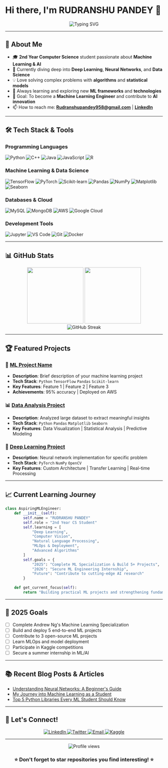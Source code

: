 # Hi there, I'm RUDRANSHU PANDEY 👋

<div align="center">
  <img src="https://readme-typing-svg.herokuapp.com?font=Fira+Code&pause=1000&color=2196F3&center=true&vCenter=true&width=435&lines=2nd+Year+CS+Student;Aspiring+ML+Engineer;Python+%7C+Data+Science+Enthusiast;Always+Learning+New+Technologies" alt="Typing SVG" />
</div>

---

## 🚀 About Me

- 🎓 **2nd Year Computer Science** student passionate about **Machine Learning & AI**
- 🤖 Currently diving deep into **Deep Learning**, **Neural Networks**, and **Data Science**
- 💡 Love solving complex problems with **algorithms** and **statistical models**
- 🌱 Always learning and exploring new **ML frameworks** and **technologies**
- 🎯 Goal: To become a **Machine Learning Engineer** and contribute to **AI innovation**
- 📫 How to reach me: **Rudranshupandey958@gmail.com** | **[LinkedIn](https://www.linkedin.com/in/rudranshu89)**

---

## 🛠️ Tech Stack & Tools

### Programming Languages
<p align="left">
  <img src="https://img.shields.io/badge/Python-3776AB?style=for-the-badge&logo=python&logoColor=white" alt="Python" />
  <img src="https://img.shields.io/badge/C++-00599C?style=for-the-badge&logo=c%2B%2B&logoColor=white" alt="C++" />
  <img src="https://img.shields.io/badge/Java-ED8B00?style=for-the-badge&logo=java&logoColor=white" alt="Java" />
  <img src="https://img.shields.io/badge/JavaScript-F7DF1E?style=for-the-badge&logo=javascript&logoColor=black" alt="JavaScript" />
  <img src="https://img.shields.io/badge/R-276DC3?style=for-the-badge&logo=r&logoColor=white" alt="R" />
</p>

### Machine Learning & Data Science
<p align="left">
  <img src="https://img.shields.io/badge/TensorFlow-FF6F00?style=for-the-badge&logo=tensorflow&logoColor=white" alt="TensorFlow" />
  <img src="https://img.shields.io/badge/PyTorch-EE4C2C?style=for-the-badge&logo=pytorch&logoColor=white" alt="PyTorch" />
  <img src="https://img.shields.io/badge/scikit--learn-F7931E?style=for-the-badge&logo=scikit-learn&logoColor=white" alt="Scikit-learn" />
  <img src="https://img.shields.io/badge/Pandas-150458?style=for-the-badge&logo=pandas&logoColor=white" alt="Pandas" />
  <img src="https://img.shields.io/badge/NumPy-013243?style=for-the-badge&logo=numpy&logoColor=white" alt="NumPy" />
  <img src="https://img.shields.io/badge/Matplotlib-11557c?style=for-the-badge" alt="Matplotlib" />
  <img src="https://img.shields.io/badge/Seaborn-3776AB?style=for-the-badge" alt="Seaborn" />
</p>

### Databases & Cloud
<p align="left">
  <img src="https://img.shields.io/badge/MySQL-4479A1?style=for-the-badge&logo=mysql&logoColor=white" alt="MySQL" />
  <img src="https://img.shields.io/badge/MongoDB-47A248?style=for-the-badge&logo=mongodb&logoColor=white" alt="MongoDB" />
  <img src="https://img.shields.io/badge/AWS-232F3E?style=for-the-badge&logo=amazon-aws&logoColor=white" alt="AWS" />
  <img src="https://img.shields.io/badge/Google_Cloud-4285F4?style=for-the-badge&logo=google-cloud&logoColor=white" alt="Google Cloud" />
</p>

### Development Tools
<p align="left">
  <img src="https://img.shields.io/badge/Jupyter-F37626?style=for-the-badge&logo=jupyter&logoColor=white" alt="Jupyter" />
  <img src="https://img.shields.io/badge/VS_Code-007ACC?style=for-the-badge&logo=visual-studio-code&logoColor=white" alt="VS Code" />
  <img src="https://img.shields.io/badge/Git-F05032?style=for-the-badge&logo=git&logoColor=white" alt="Git" />
  <img src="https://img.shields.io/badge/Docker-2496ED?style=for-the-badge&logo=docker&logoColor=white" alt="Docker" />
</p>

---

## 📊 GitHub Stats

<div align="center">
  <img height="180em" src="https://github-readme-stats.vercel.app/api?username=BYTEBENDER-ML&show_icons=true&theme=tokyonight&include_all_commits=true&count_private=true"/>
  <img height="180em" src="https://github-readme-stats.vercel.app/api/top-langs/?username=BYTEBENDER-ML&layout=compact&langs_count=8&theme=tokyonight"/>
</div>

<div align="center">
  <img src="https://github-readme-streak-stats.herokuapp.com/?user=BYTEBENDER-ML&theme=tokyonight" alt="GitHub Streak" />
</div>

---

## 🏆 Featured Projects

### 🤖 [ML Project Name](https://github.com/BYTEBENDER-ML/project1)
- **Description**: Brief description of your machine learning project
- **Tech Stack**: `Python` `TensorFlow` `Pandas` `Scikit-learn`
- **Key Features**: Feature 1 | Feature 2 | Feature 3
- **Achievements**: 95% accuracy | Deployed on AWS

### 📊 [Data Analysis Project](https://github.com/BYTEBENDER-ML/project2)
- **Description**: Analyzed large dataset to extract meaningful insights
- **Tech Stack**: `Python` `Pandas` `Matplotlib` `Seaborn`
- **Key Features**: Data Visualization | Statistical Analysis | Predictive Modeling

### 🧠 [Deep Learning Project](https://github.com/BYTEBENDER-ML/project3)
- **Description**: Neural network implementation for specific problem
- **Tech Stack**: `PyTorch` `NumPy` `OpenCV`
- **Key Features**: Custom Architecture | Transfer Learning | Real-time Processing

---

## 📈 Current Learning Journey

```python
class AspiringMLEngineer:
    def __init__(self):
        self.name = "RUDRANSHU PANDEY"
        self.role = "2nd Year CS Student"
        self.learning = [
            "Deep Learning",
            "Computer Vision", 
            "Natural Language Processing",
            "MLOps & Deployment",
            "Advanced Algorithms"
        ]
        self.goals = {
            "2025": "Complete ML Specialization & Build 5+ Projects",
            "2026": "Secure ML Engineering Internship",
            "Future": "Contribute to cutting-edge AI research"
        }
    
    def get_current_focus(self):
        return "Building practical ML projects and strengthening fundamentals"
```

---

## 🎯 2025 Goals

- [ ] Complete Andrew Ng's Machine Learning Specialization
- [ ] Build and deploy 5 end-to-end ML projects
- [ ] Contribute to 3 open-source ML projects
- [ ] Learn MLOps and model deployment
- [ ] Participate in Kaggle competitions
- [ ] Secure a summer internship in ML/AI

---

## 📚 Recent Blog Posts & Articles

<!-- BLOG-POST-LIST:START -->
- [Understanding Neural Networks: A Beginner's Guide](https://yourblog.com/neural-networks-guide)
- [My Journey into Machine Learning as a Student](https://yourblog.com/ml-journey)
- [Top 5 Python Libraries Every ML Student Should Know](https://yourblog.com/python-ml-libraries)
<!-- BLOG-POST-LIST:END -->

---

## 🤝 Let's Connect!

<p align="center">
  <a href="https://www.linkedin.com/in/rudranshu89">
    <img src="https://img.shields.io/badge/LinkedIn-0077B5?style=for-the-badge&logo=linkedin&logoColor=white" alt="LinkedIn" />
  </a>
  <a href="https://twitter.com/RudranshuPandey">
    <img src="https://img.shields.io/badge/Twitter-1DA1F2?style=for-the-badge&logo=twitter&logoColor=white" alt="Twitter" />
  </a>
  <a href="mailto:Rudranshupandey958@gmail.com">
    <img src="https://img.shields.io/badge/Email-D14836?style=for-the-badge&logo=gmail&logoColor=white" alt="Email" />
  </a>
  <a href="https://www.kaggle.com/rudranshupandey">
    <img src="https://img.shields.io/badge/Kaggle-20BEFF?style=for-the-badge&logo=kaggle&logoColor=white" alt="Kaggle" />
  </a>
</p>

---

<div align="center">
  <img src="https://komarev.com/ghpvc/?username=BYTEBENDER-ML&color=blueviolet&style=flat-square&label=Profile+Views" alt="Profile views" />
</div>

<div align="center">
  <h3>⭐ Don't forget to star repositories you find interesting! ⭐</h3>
</div>
